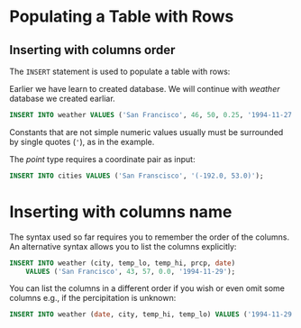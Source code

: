 # Populating a Table with Rows

## Inserting with columns order

The `INSERT` statement is used to populate a table with rows:

Earlier we have learn to created database. We will continue with *weather* database we created earliar.

```sql
INSERT INTO weather VALUES ('San Francisco', 46, 50, 0.25, '1994-11-27');
```
Constants that are not simple numeric values usually must be surrounded by single quotes (`'`), as in the example.

The *point* type requires a coordinate pair as input:

```sql
INSERT INTO cities VALUES ('San Franscisco', '(-192.0, 53.0)');
```

# Inserting with columns name

The syntax used so far requires you to remember the order of the columns. An alternative syntax allows you to list the columns explicitly:



```sql
INSERT INTO weather (city, temp_lo, temp_hi, prcp, date)
	VALUES ('San Francisco', 43, 57, 0.0, '1994-11-29');
```

You can list the columns in a different order if you wish or even omit some columns e.g., if the percipitation is unknown:

```sql
INSERT INTO weather (date, city, temp_hi, temp_lo) VALUES ('1994-11-29', 'Hayward', 54, 37);
```